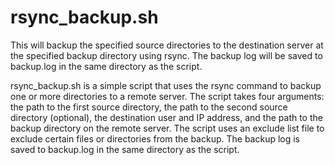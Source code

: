 # rsync_backup.sh
This will backup the specified source directories to the destination server at the specified backup directory using rsync. The backup log will be saved to backup.log in the same directory as the script.


rsync_backup.sh is a simple script that uses the rsync command to backup one or more directories to a remote server. The script takes four arguments: the path to the first source directory, the path to the second source directory (optional), the destination user and IP address, and the path to the backup directory on the remote server. The script uses an exclude list file to exclude certain files or directories from the backup. The backup log is saved to backup.log in the same directory as the script.
